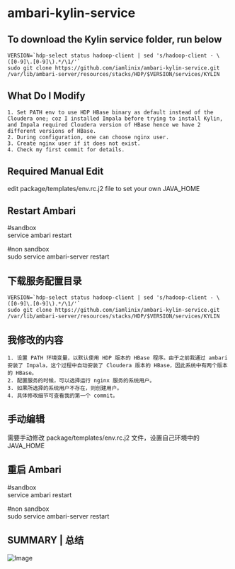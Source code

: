 ambari-kylin-service
===

## To download the Kylin service folder, run below    

```
VERSION=`hdp-select status hadoop-client | sed 's/hadoop-client - \([0-9]\.[0-9]\).*/\1/'`
sudo git clone https://github.com/iamlinix/ambari-kylin-service.git /var/lib/ambari-server/resources/stacks/HDP/$VERSION/services/KYLIN
```

## What Do I Modify
```
1. Set PATH env to use HDP HBase binary as default instead of the Cloudera one; coz I installed Impala before trying to install Kylin, and Impala required Cloudera version of HBase hence we have 2 different versions of HBase. 
2. During configuration, one can choose nginx user.
3. Create nginx user if it does not exist.
4. Check my first commit for details.
```

## Required Manual Edit
edit package/templates/env.rc.j2 file to set your own JAVA_HOME

## Restart Ambari
\#sandbox  
service ambari restart

\#non sandbox  
sudo service ambari-server restart

## 下载服务配置目录    

```
VERSION=`hdp-select status hadoop-client | sed 's/hadoop-client - \([0-9]\.[0-9]\).*/\1/'`
sudo git clone https://github.com/iamlinix/ambari-kylin-service.git /var/lib/ambari-server/resources/stacks/HDP/$VERSION/services/KYLIN
```

## 我修改的内容
```
1. 设置 PATH 环境变量，以默认使用 HDP 版本的 HBase 程序。由于之前我通过 ambari 安装了 Impala，这个过程中自动安装了 Cloudera 版本的 HBase，因此系统中有两个版本的 HBase。 
2. 配置服务的时候，可以选择运行 nginx 服务的系统用户。
3. 如果所选择的系统用户不存在，则创建用户。
4. 具体修改细节可查看我的第一个 commit。
```

## 手动编辑
需要手动修改 package/templates/env.rc.j2 文件，设置自己环境中的 JAVA_HOME

## 重启 Ambari
\#sandbox  
service ambari restart

\#non sandbox  
sudo service ambari-server restart

## SUMMARY | 总结
![Image](../master/screenshots/kylin.png?raw=true)